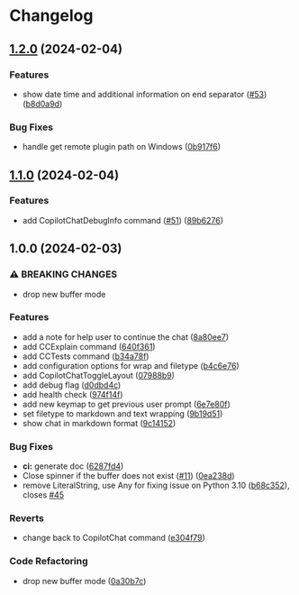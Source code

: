 # Changelog

## [1.2.0](https://github.com/jellydn/CopilotChat.nvim/compare/v1.1.0...v1.2.0) (2024-02-04)

### Features

- show date time and additional information on end separator ([#53](https://github.com/jellydn/CopilotChat.nvim/issues/53)) ([b8d0a9d](https://github.com/jellydn/CopilotChat.nvim/commit/b8d0a9d0e0824ff3b643a2652202be2a51b37dbc))

### Bug Fixes

- handle get remote plugin path on Windows ([0b917f6](https://github.com/jellydn/CopilotChat.nvim/commit/0b917f633eaef621d293f344965e9e0545be9a80))

## [1.1.0](https://github.com/jellydn/CopilotChat.nvim/compare/v1.0.0...v1.1.0) (2024-02-04)

### Features

- add CopilotChatDebugInfo command ([#51](https://github.com/jellydn/CopilotChat.nvim/issues/51)) ([89b6276](https://github.com/jellydn/CopilotChat.nvim/commit/89b6276e995de2e05ea391a9d1045676737c93bd))

## 1.0.0 (2024-02-03)

### ⚠ BREAKING CHANGES

- drop new buffer mode

### Features

- add a note for help user to continue the chat ([8a80ee7](https://github.com/jellydn/CopilotChat.nvim/commit/8a80ee7d3f9d0dcb65b315255d629c2cd8263dac))
- add CCExplain command ([640f361](https://github.com/jellydn/CopilotChat.nvim/commit/640f361a54be51e7c479257c374d4a26d8fcd31d))
- add CCTests command ([b34a78f](https://github.com/jellydn/CopilotChat.nvim/commit/b34a78f05ebe65ca093e4dc4b66de9120a681f4c))
- add configuration options for wrap and filetype ([b4c6e76](https://github.com/jellydn/CopilotChat.nvim/commit/b4c6e760232ec54d4632edef3869e1a05ec61751))
- add CopilotChatToggleLayout ([07988b9](https://github.com/jellydn/CopilotChat.nvim/commit/07988b95a412756169016e991dabcf190a930c7e))
- add debug flag ([d0dbd4c](https://github.com/jellydn/CopilotChat.nvim/commit/d0dbd4c6fb9be75ccaa591b050198d40c097f423))
- add health check ([974f14f](https://github.com/jellydn/CopilotChat.nvim/commit/974f14f0d0978d858cbe0126568f30fd63262cb6))
- add new keymap to get previous user prompt ([6e7e80f](https://github.com/jellydn/CopilotChat.nvim/commit/6e7e80f118c589a009fa1703a284ad292260e3a0))
- set filetype to markdown and text wrapping ([9b19d51](https://github.com/jellydn/CopilotChat.nvim/commit/9b19d51deacdf5c958933e99a2e75ebe4c968a9b))
- show chat in markdown format ([9c14152](https://github.com/jellydn/CopilotChat.nvim/commit/9c141523de12e723b1d72d95760f2daddcecd1d9))

### Bug Fixes

- **ci:** generate doc ([6287fd4](https://github.com/jellydn/CopilotChat.nvim/commit/6287fd452d83d43a739d4c7c7a5524537032fc5d))
- Close spinner if the buffer does not exist ([#11](https://github.com/jellydn/CopilotChat.nvim/issues/11)) ([0ea238d](https://github.com/jellydn/CopilotChat.nvim/commit/0ea238d7be9c7872dd9932a56d3521531b2297db))
- remove LiteralString, use Any for fixing issue on Python 3.10 ([b68c352](https://github.com/jellydn/CopilotChat.nvim/commit/b68c3522d03c8ac9a332169c56e725b69a43b07c)), closes [#45](https://github.com/jellydn/CopilotChat.nvim/issues/45)

### Reverts

- change back to CopilotChat command ([e304f79](https://github.com/jellydn/CopilotChat.nvim/commit/e304f792a5fbba412c2a5a1f717ec7e2ab12e5b0))

### Code Refactoring

- drop new buffer mode ([0a30b7c](https://github.com/jellydn/CopilotChat.nvim/commit/0a30b7cfbd8b52bf8a9e4cd96dcade4995e6eb3a))
